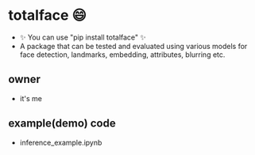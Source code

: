 # totalface 😄
* ✨ You can use "pip install totalface" ✨
* A package that can be tested and evaluated using various models for face detection, landmarks, embedding, attributes, blurring etc.

## owner
* it's me

## example(demo) code
* inference_example.ipynb
